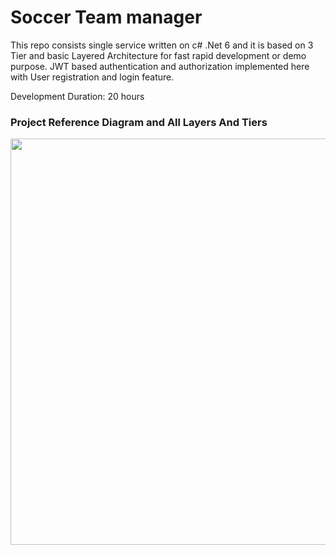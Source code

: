 # Soccer Team manager
This repo consists single service written on c# .Net 6 and it is based on 3 Tier and basic Layered Architecture for fast rapid development or demo purpose.
JWT based authentication and authorization implemented here with User registration and login feature.

Development Duration: 20 hours

### Project Reference Diagram and All Layers And Tiers
<img src="https://user-images.githubusercontent.com/62177256/163129297-7958fdd9-3e7c-44a1-bf04-0715dc6d6a4d.png" width="650">
